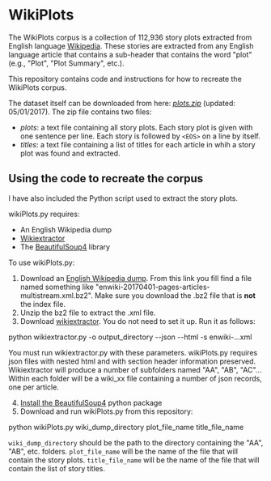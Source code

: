 # WikiPlots

The WikiPlots corpus is a collection of 112,936 story plots extracted from English language [Wikipedia](https://en.wikipedia.org/wiki/Main_Page). These stories are extracted from any English language article that contains a sub-header that contains the word "plot" (e.g., "Plot", "Plot Summary", etc.).

This repository contains code and instructions for how to recreate the WikiPlots corpus.

The dataset itself can be downloaded from here: [*plots.zip*](https://gtvault-my.sharepoint.com/personal/mriedl3_gatech_edu/_layouts/15/guestaccess.aspx?docid=0382d47427c5e4f88832dc36edadd9348&authkey=AZ1Y_p5W05mIyCmwC-89jL8&expiration=2017-06-30T16%3a54%3a53.000Z) (updated: 05/01/2017). The zip file contains two files:

- *plots*: a text file containing all story plots. Each story plot is given with one sentence per line. Each story is followed by `<EOS>` on a line by itself.
- *titles*: a text file containing a list of titles for each article in whih a story plot was found and extracted.

## Using the code to recreate the corpus

I have also included the Python script used to extract the story plots.

wikiPlots.py requires:
- An English Wikipedia dump
- [Wikiextractor](https://github.com/attardi/wikiextractor)
- The [BeautifulSoup4](https://www.crummy.com/software/BeautifulSoup/) library

To use wikiPlots.py:

1. Download an [English Wikipedia dump](https://dumps.wikimedia.org/enwiki/). From this link you fill find a file named something like "enwiki-20170401-pages-articles-multistream.xml.bz2". Make sure you download the .bz2 file that is **not** the index file.
2. Unzip the bz2 file to extract the .xml file.
3. Download [wikiextractor](https://github.com/attardi/wikiextractor). You do not need to set it up. Run it as follows:


python wikiextractor.py -o output_directory --json --html -s enwiki-...xml


You must run wikiextractor.py with these parameters. wikiPlots.py requires json files with nested html and with section header information preserved. Wikiextractor will produce a number of subfolders named "AA", "AB", "AC"... Within each folder will be a wiki_xx file containing a number of json records, one per article.

4. [Install the BeautifulSoup4](https://www.crummy.com/software/BeautifulSoup/bs4/doc/#installing-beautiful-soup) python package
5. Download and run wikiPlots.py from this repository:

python wikiPlots.py wiki_dump_directory plot_file_name title_file_name

`wiki_dump_directory` should be the path to the directory containing the "AA", "AB", etc. folders. `plot_file_name` will be the name of the file that will contain the story plots. `title_file_name` will be the name of the file that will contain the list of story titles.
